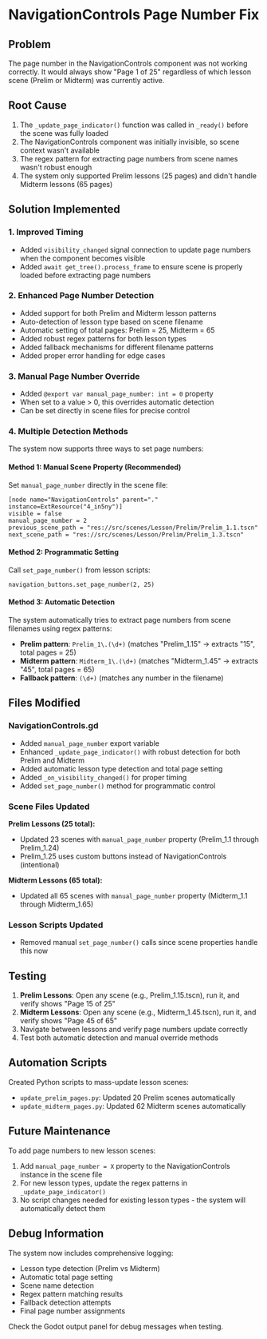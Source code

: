 # NavigationControls Page Number Fix

## Problem
The page number in the NavigationControls component was not working correctly. It would always show "Page 1 of 25" regardless of which lesson scene (Prelim or Midterm) was currently active.

## Root Cause
1. The `_update_page_indicator()` function was called in `_ready()` before the scene was fully loaded
2. The NavigationControls component was initially invisible, so scene context wasn't available
3. The regex pattern for extracting page numbers from scene names wasn't robust enough
4. The system only supported Prelim lessons (25 pages) and didn't handle Midterm lessons (65 pages)

## Solution Implemented

### 1. Improved Timing
- Added `visibility_changed` signal connection to update page numbers when the component becomes visible
- Added `await get_tree().process_frame` to ensure scene is properly loaded before extracting page numbers

### 2. Enhanced Page Number Detection
- Added support for both Prelim and Midterm lesson patterns
- Auto-detection of lesson type based on scene filename
- Automatic setting of total pages: Prelim = 25, Midterm = 65
- Added robust regex patterns for both lesson types
- Added fallback mechanisms for different filename patterns
- Added proper error handling for edge cases

### 3. Manual Page Number Override
- Added `@export var manual_page_number: int = 0` property
- When set to a value > 0, this overrides automatic detection
- Can be set directly in scene files for precise control

### 4. Multiple Detection Methods
The system now supports three ways to set page numbers:

#### Method 1: Manual Scene Property (Recommended)
Set `manual_page_number` directly in the scene file:

```
[node name="NavigationControls" parent="." instance=ExtResource("4_in5ny")]
visible = false
manual_page_number = 2
previous_scene_path = "res://src/scenes/Lesson/Prelim/Prelim_1.1.tscn"
next_scene_path = "res://src/scenes/Lesson/Prelim/Prelim_1.3.tscn"
```

#### Method 2: Programmatic Setting
Call `set_page_number()` from lesson scripts:

```gdscript
navigation_buttons.set_page_number(2, 25)
```

#### Method 3: Automatic Detection
The system automatically tries to extract page numbers from scene filenames using regex patterns:
- **Prelim pattern**: `Prelim_1\.(\d+)` (matches "Prelim_1.15" → extracts "15", total pages = 25)
- **Midterm pattern**: `Midterm_1\.(\d+)` (matches "Midterm_1.45" → extracts "45", total pages = 65)
- **Fallback pattern**: `(\d+)` (matches any number in the filename)

## Files Modified

### NavigationControls.gd
- Added `manual_page_number` export variable
- Enhanced `_update_page_indicator()` with robust detection for both Prelim and Midterm
- Added automatic lesson type detection and total page setting
- Added `_on_visibility_changed()` for proper timing
- Added `set_page_number()` method for programmatic control

### Scene Files Updated
**Prelim Lessons (25 total):**
- Updated 23 scenes with `manual_page_number` property (Prelim_1.1 through Prelim_1.24)
- Prelim_1.25 uses custom buttons instead of NavigationControls (intentional)

**Midterm Lessons (65 total):**
- Updated all 65 scenes with `manual_page_number` property (Midterm_1.1 through Midterm_1.65)

### Lesson Scripts Updated
- Removed manual `set_page_number()` calls since scene properties handle this now

## Testing
1. **Prelim Lessons**: Open any scene (e.g., Prelim_1.15.tscn), run it, and verify shows "Page 15 of 25"
2. **Midterm Lessons**: Open any scene (e.g., Midterm_1.45.tscn), run it, and verify shows "Page 45 of 65"
3. Navigate between lessons and verify page numbers update correctly
4. Test both automatic detection and manual override methods

## Automation Scripts
Created Python scripts to mass-update lesson scenes:
- `update_prelim_pages.py`: Updated 20 Prelim scenes automatically
- `update_midterm_pages.py`: Updated 62 Midterm scenes automatically

## Future Maintenance
To add page numbers to new lesson scenes:
1. Add `manual_page_number = X` property to the NavigationControls instance in the scene file
2. For new lesson types, update the regex patterns in `_update_page_indicator()`
3. No script changes needed for existing lesson types - the system will automatically detect them

## Debug Information
The system now includes comprehensive logging:
- Lesson type detection (Prelim vs Midterm)
- Automatic total page setting
- Scene name detection
- Regex pattern matching results
- Fallback detection attempts
- Final page number assignments

Check the Godot output panel for debug messages when testing.
